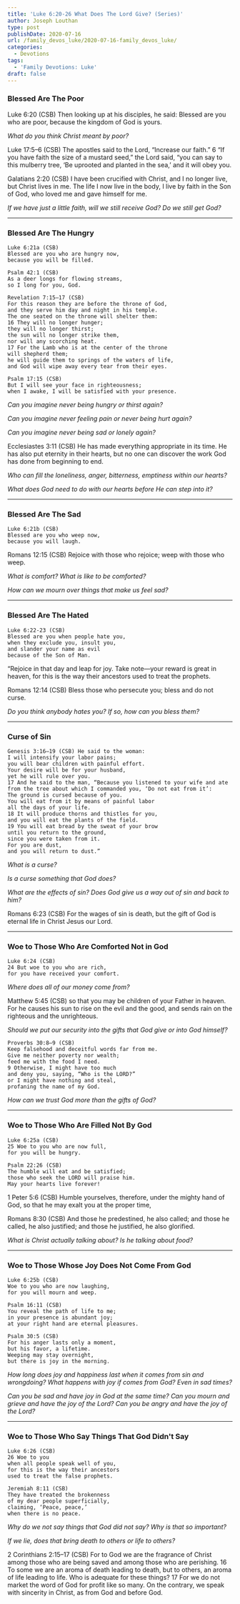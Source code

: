 ```yaml
---
title: 'Luke 6:20-26 What Does The Lord Give? (Series)'
author: Joseph Louthan
type: post
publishDate: 2020-07-16
url: /family_devos_luke/2020-07-16-family_devos_luke/
categories:
  - Devotions
tags:
  - 'Family Devotions: Luke'
draft: false
---
```


### Blessed Are The Poor


Luke 6:20 (CSB) Then looking up at his disciples, he said: 
      Blessed are you who are poor, 
      because the kingdom of God is yours. 

*What do you think Christ meant by poor?*

Luke 17:5–6 (CSB) The apostles said to the Lord, “Increase our faith.” 6 “If you have faith the size of a mustard seed,” the Lord said, “you can say to this mulberry tree, ‘Be uprooted and planted in the sea,’ and it will obey you.

Galatians 2:20 (CSB) I have been crucified with Christ, and I no longer live, but Christ lives in me. The life I now live in the body, I live by faith in the Son of God, who loved me and gave himself for me.

*If we have just a little faith, will we still receive God? Do we still get God?*

------

### Blessed Are The Hungry

    Luke 6:21a (CSB) 
    Blessed are you who are hungry now, 
    because you will be filled.

    Psalm 42:1 (CSB)
    As a deer longs for flowing streams, 
    so I long for you, God.

    Revelation 7:15–17 (CSB)
    For this reason they are before the throne of God, 
    and they serve him day and night in his temple. 
    The one seated on the throne will shelter them: 
    16 They will no longer hunger; 
    they will no longer thirst; 
    the sun will no longer strike them, 
    nor will any scorching heat. 
    17 For the Lamb who is at the center of the throne 
    will shepherd them; 
    he will guide them to springs of the waters of life, 
    and God will wipe away every tear from their eyes.

    Psalm 17:15 (CSB)
    But I will see your face in righteousness; 
    when I awake, I will be satisfied with your presence.

*Can you imagine never being hungry or thirst again?*

*Can you imagine never feeling pain or never being hurt again?*

*Can you imagine never being sad or lonely again?*

Ecclesiastes 3:11 (CSB) He has made everything appropriate in its time. He has also put eternity in their hearts, but no one can discover the work God has done from beginning to end.

*Who can fill the loneliness, anger, bitterness, emptiness within our hearts?*

*What does God need to do with our hearts before He can step into it?*

------

### Blessed Are The Sad

    Luke 6:21b (CSB)
    Blessed are you who weep now, 
    because you will laugh.

Romans 12:15 (CSB) Rejoice with those who rejoice; weep with those who weep.

*What is comfort? What is like to be comforted?*

*How can we mourn over things that make us feel sad?*

------

### Blessed Are The Hated

    Luke 6:22-23 (CSB)
    Blessed are you when people hate you, 
    when they exclude you, insult you, 
    and slander your name as evil 
    because of the Son of Man.

“Rejoice in that day and leap for joy. Take note—your reward is great in heaven, for this is the way their ancestors used to treat the prophets.

Romans 12:14 (CSB) Bless those who persecute you; bless and do not curse.

*Do you think anybody hates you? If so, how can you bless them?*

------

### Curse of Sin

    Genesis 3:16–19 (CSB) He said to the woman: 
    I will intensify your labor pains; 
    you will bear children with painful effort. 
    Your desire will be for your husband, 
    yet he will rule over you. 
    17 And he said to the man, “Because you listened to your wife and ate from the tree about which I commanded you, ‘Do not eat from it’: 
    The ground is cursed because of you. 
    You will eat from it by means of painful labor 
    all the days of your life. 
    18 It will produce thorns and thistles for you, 
    and you will eat the plants of the field. 
    19 You will eat bread by the sweat of your brow 
    until you return to the ground, 
    since you were taken from it. 
    For you are dust, 
    and you will return to dust.”

*What is a curse?*

*Is a curse something that God does?*

*What are the effects of sin? Does God give us a way out of sin and back to him?*

Romans 6:23 (CSB) For the wages of sin is death, but the gift of God is eternal life in Christ Jesus our Lord.

------

### Woe to Those Who Are Comforted Not in God

    Luke 6:24 (CSB)
    24 But woe to you who are rich, 
    for you have received your comfort. 

*Where does all of our money come from?*

Matthew 5:45 (CSB) so that you may be children of your Father in heaven. For he causes his sun to rise on the evil and the good, and sends rain on the righteous and the unrighteous.

*Should we put our security into the gifts that God give or into God himself?*

    Proverbs 30:8–9 (CSB)
    Keep falsehood and deceitful words far from me. 
    Give me neither poverty nor wealth; 
    feed me with the food I need. 
    9 Otherwise, I might have too much 
    and deny you, saying, “Who is the LORD?” 
    or I might have nothing and steal, 
    profaning the name of my God.

*How can we trust God more than the gifts of God?*

------

### Woe to Those Who Are Filled Not By God

    Luke 6:25a (CSB)
    25 Woe to you who are now full, 
    for you will be hungry. 

    Psalm 22:26 (CSB)
    The humble will eat and be satisfied; 
    those who seek the LORD will praise him. 
    May your hearts live forever!

1 Peter 5:6 (CSB) Humble yourselves, therefore, under the mighty hand of God, so that he may exalt you at the proper time,

Romans 8:30 (CSB) And those he predestined, he also called; and those he called, he also justified; and those he justified, he also glorified.

*What is Christ actually talking about? Is he talking about food?*

------

### Woe to Those Whose Joy Does Not Come From God

    Luke 6:25b (CSB)
    Woe to you who are now laughing, 
    for you will mourn and weep.

    Psalm 16:11 (CSB)
    You reveal the path of life to me; 
    in your presence is abundant joy; 
    at your right hand are eternal pleasures.

    Psalm 30:5 (CSB)
    For his anger lasts only a moment, 
    but his favor, a lifetime. 
    Weeping may stay overnight, 
    but there is joy in the morning.

*How long does joy and happiness last when it comes from sin and wrongdoing? What happens with joy if comes from God? Even in sad times?*

*Can you be sad and have joy in God at the same time? Can you mourn and grieve and have the joy of the Lord? Can you be angry and have the joy of the Lord?*

------

### Woe to Those Who Say Things That God Didn't Say

    Luke 6:26 (CSB)
    26 Woe to you 
    when all people speak well of you,  
    for this is the way their ancestors
    used to treat the false prophets.

    Jeremiah 8:11 (CSB)
    They have treated the brokenness 
    of my dear people superficially, 
    claiming, ‘Peace, peace,’ 
    when there is no peace.

*Why do we not say things that God did not say? Why is that so important?*

*If we lie, does that bring death to others or life to others?*

2 Corinthians 2:15–17 (CSB) For to God we are the fragrance of Christ among those who are being saved and among those who are perishing. 16 To some we are an aroma of death leading to death, but to others, an aroma of life leading to life. Who is adequate for these things? 17 For we do not market the word of God for profit like so many. On the contrary, we speak with sincerity in Christ, as from God and before God.

